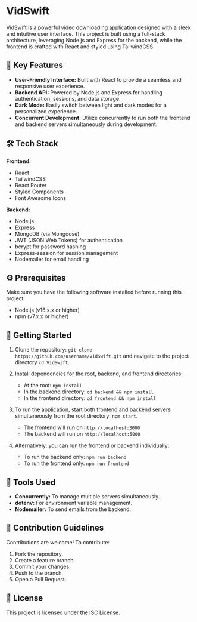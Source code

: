 # VidSwift

VidSwift is a powerful video downloading application designed with a sleek and intuitive user interface. This project is built using a full-stack architecture, leveraging Node.js and Express for the backend, while the frontend is crafted with React and styled using TailwindCSS.

## 🌟 Key Features
- **User-Friendly Interface:** Built with React to provide a seamless and responsive user experience.
- **Backend API:** Powered by Node.js and Express for handling authentication, sessions, and data storage.
- **Dark Mode:** Easily switch between light and dark modes for a personalized experience.
- **Concurrent Development:** Utilize concurrently to run both the frontend and backend servers simultaneously during development.

## 🛠️ Tech Stack

**Frontend:**
- React
- TailwindCSS
- React Router
- Styled Components
- Font Awesome Icons

**Backend:**
- Node.js
- Express
- MongoDB (via Mongoose)
- JWT (JSON Web Tokens) for authentication
- bcrypt for password hashing
- Express-session for session management
- Nodemailer for email handling

## ⚙️ Prerequisites

Make sure you have the following software installed before running this project:
- Node.js (v16.x.x or higher)
- npm (v7.x.x or higher)

## 🚀 Getting Started

1. Clone the repository: `git clone https://github.com/username/VidSwift.git` and navigate to the project directory `cd VidSwift`.
   
2. Install dependencies for the root, backend, and frontend directories:
   - At the root: `npm install`
   - In the backend directory: `cd backend && npm install`
   - In the frontend directory: `cd frontend && npm install`

3. To run the application, start both frontend and backend servers simultaneously from the root directory: `npm start`.
   - The frontend will run on `http://localhost:3000`
   - The backend will run on `http://localhost:5000`

4. Alternatively, you can run the frontend or backend individually:
   - To run the backend only: `npm run backend`
   - To run the frontend only: `npm run frontend`

## 🔧 Tools Used
- **Concurrently:** To manage multiple servers simultaneously.
- **dotenv:** For environment variable management.
- **Nodemailer:** To send emails from the backend.

## 🤝 Contribution Guidelines

Contributions are welcome! To contribute:
1. Fork the repository.
2. Create a feature branch.
3. Commit your changes.
4. Push to the branch.
5. Open a Pull Request.

## 📜 License
This project is licensed under the ISC License.
